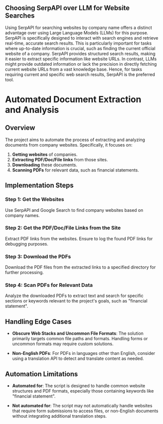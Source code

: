 
## Choosing SerpAPI over LLM for Website Searches

Using SerpAPI for searching websites by company name offers a distinct advantage over using Large Language Models (LLMs) for this purpose. SerpAPI is specifically designed to interact with search engines and retrieve real-time, accurate search results. This is particularly important for tasks where up-to-date information is crucial, such as finding the current official website of a company. SerpAPI provides structured search results, making it easier to extract specific information like website URLs. In contrast, LLMs might provide outdated information or lack the precision in directly fetching current website URLs from a vast knowledge base. Hence, for tasks requiring current and specific web search results, SerpAPI is the preferred tool.


# Automated Document Extraction and Analysis

## Overview

The project aims to automate the process of extracting and analyzing documents from company websites. Specifically, it focuses on:

1. **Getting websites** of companies.
2. **Extracting PDF/Doc/File links** from those sites.
3. **Downloading** these documents.
4. **Scanning PDFs** for relevant data, such as financial statements.

## Implementation Steps

### Step 1: Get the Websites

Use SerpAPI and Google Search to find company websites based on company names.

### Step 2: Get the PDF/Doc/File Links from the Site

Extract PDF links from the websites. Ensure to log the found PDF links for debugging purposes.

### Step 3: Download the PDFs

Download the PDF files from the extracted links to a specified directory for further processing.

### Step 4: Scan PDFs for Relevant Data

Analyze the downloaded PDFs to extract text and search for specific sections or keywords relevant to the project's goals, such as "financial statement".

## Handling Edge Cases

- **Obscure Web Stacks and Uncommon File Formats**: The solution primarily targets common file paths and formats. Handling forms or uncommon formats may require custom solutions.

- **Non-English PDFs**: For PDFs in languages other than English, consider using a translation API to detect and translate content as needed.

## Automation Limitations

- **Automated for**: The script is designed to handle common website structures and PDF formats, especially those containing keywords like "financial statement".

- **Not automated for**: The script may not automatically handle websites that require form submissions to access files, or non-English documents without integrating additional translation steps.
